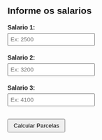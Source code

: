<!DOCTYPE html>
<html lang="pt-BR">
<head>
  <meta charset="UTF-8">
  <title>Salarios</title>
  <style>
    body {
      font-family: Arial, sans-serif;
      margin: 20px;
    }
    input {
      margin: 5px 0;
      padding: 5px;
      width: 200px;
    }
    button {
      padding: 6px 12px;
      margin: 10px 0;
    }
    p {
      font-weight: bold;
    }
  </style>
</head>
<body>

  <h2>Informe os salarios</h2>

  <label for="salario1">Salario 1:</label><br>
  <input type="number" id="salario1" placeholder="Ex: 2500"><br>

  <label for="salario2">Salario 2:</label><br>
  <input type="number" id="salario2" placeholder="Ex: 3200"><br>

  <label for="salario3">Salario 3:</label><br>
  <input type="number" id="salario3" placeholder="Ex: 4100"><br>

  <button onclick="calcularParcelas()">Calcular Parcelas</button>

  <p id="parcelas"></p>

  <script>
    function calcularParcelas() {
      const s1 = parseFloat(document.getElementById("salario1").value) || 0;
      const s2 = parseFloat(document.getElementById("salario2").value) || 0;
      const s3 = parseFloat(document.getElementById("salario3").value) || 0;

      const media = (s1 + s2 + s3) / 3;
      let parcela = 0;

      if (media <= 2138.76) {
        parcela = media * 0.80;
      } else if (media <= 3564.96) {
        parcela = ((media - 2138.76) * 0.50) + 1711.01;
      } else {
        parcela = 3564.96;
      }

      document.getElementById("parcelas").innerText = 
        `Valor da parcela: R$ ${parcela.toFixed(2)}`;
    }
  </script>

</body>
</html>
